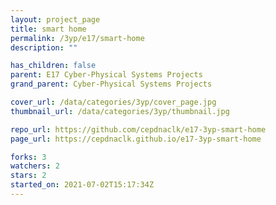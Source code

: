```yaml
---
layout: project_page
title: smart home
permalink: /3yp/e17/smart-home
description: ""

has_children: false
parent: E17 Cyber-Physical Systems Projects
grand_parent: Cyber-Physical Systems Projects

cover_url: /data/categories/3yp/cover_page.jpg
thumbnail_url: /data/categories/3yp/thumbnail.jpg

repo_url: https://github.com/cepdnaclk/e17-3yp-smart-home
page_url: https://cepdnaclk.github.io/e17-3yp-smart-home

forks: 3
watchers: 2
stars: 2
started_on: 2021-07-02T15:17:34Z
---
```



